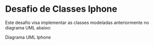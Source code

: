 # Desafio de Classes Iphone

Este desafio visa implementar as classes modeladas anteriormente no diagrama UML abaixo:


Diagrama UML Iphone


